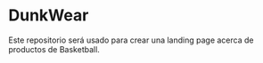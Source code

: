 # DunkWear
Este repositorio será usado para crear una landing page acerca de productos de Basketball.
